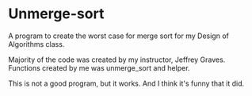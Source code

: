 # Unmerge-sort
A program to create the worst case for merge sort for my Design of Algorithms class. 

Majority of the code was created by my instructor, Jeffrey Graves. Functions created by me was unmerge_sort and helper. 

This is not a good program, but it works. And I think it's funny that it did.
